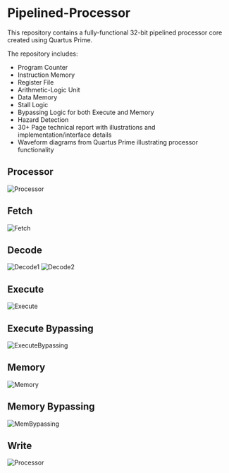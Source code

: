 # Pipelined-Processor
This repository contains a fully-functional 32-bit pipelined processor core created using Quartus Prime.

The repository includes:
* Program Counter
* Instruction Memory
* Register File
* Arithmetic-Logic Unit
* Data Memory
* Stall Logic
* Bypassing Logic for both Execute and Memory
* Hazard Detection
* 30+ Page technical report with illustrations and implementation/interface details
* Waveform diagrams from Quartus Prime illustrating processor functionality

## Processor
![Processor](https://raw.githubusercontent.com/belaltaher8/Pipelined-Processor/master/Processor.jpg)

## Fetch
![Fetch](https://raw.githubusercontent.com/belaltaher8/Pipelined-Processor/master/Fetch.jpg)

## Decode
![Decode1](https://raw.githubusercontent.com/belaltaher8/Pipelined-Processor/master/Decode1.jpg)
![Decode2](https://raw.githubusercontent.com/belaltaher8/Pipelined-Processor/master/Decode2.jpg)

## Execute
![Execute](https://raw.githubusercontent.com/belaltaher8/Pipelined-Processor/master/Execute.jpg)

## Execute Bypassing
![ExecuteBypassing](https://raw.githubusercontent.com/belaltaher8/Pipelined-Processor/master/ExecuteBypassing.jpg)

## Memory 
![Memory](https://raw.githubusercontent.com/belaltaher8/Pipelined-Processor/master/Memory.jpg)

## Memory Bypassing
![MemBypassing](https://raw.githubusercontent.com/belaltaher8/Pipelined-Processor/master/ExecuteBypassing.jpg)

## Write
![Processor](https://raw.githubusercontent.com/belaltaher8/Pipelined-Processor/master/Write.jpg)

